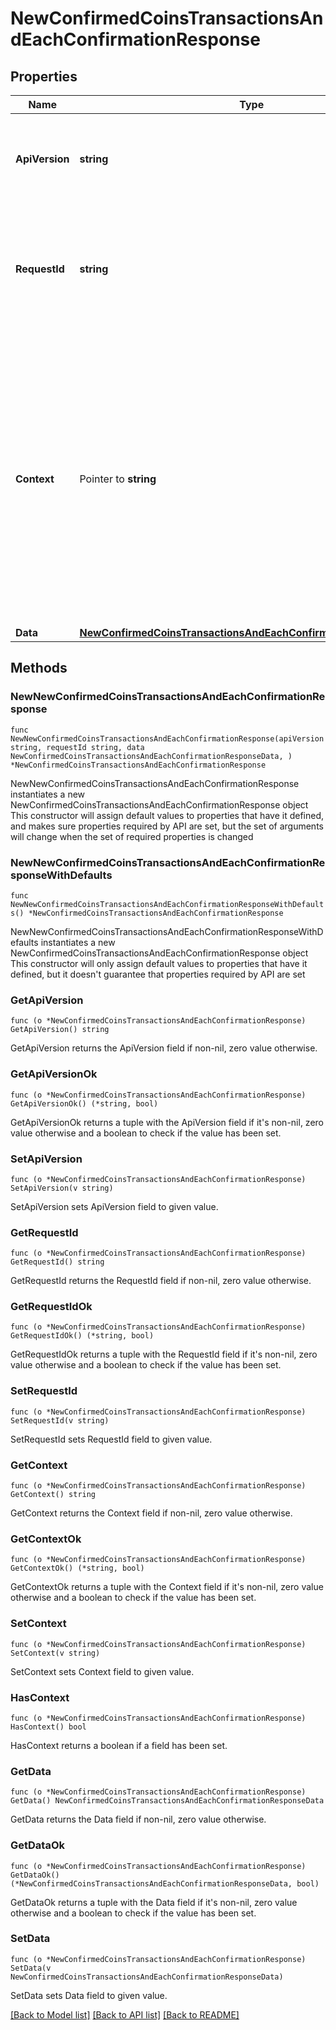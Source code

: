 # NewConfirmedCoinsTransactionsAndEachConfirmationResponse

## Properties

Name | Type | Description | Notes
------------ | ------------- | ------------- | -------------
**ApiVersion** | **string** | Specifies the version of the API that incorporates this endpoint. | 
**RequestId** | **string** | Defines the ID of the request. The &#x60;requestId&#x60; is generated by Crypto APIs and it&#39;s unique for every request. | 
**Context** | Pointer to **string** | In batch situations the user can use the context to correlate responses with requests. This property is present regardless of whether the response was successful or returned as an error. &#x60;context&#x60; is specified by the user. | [optional] 
**Data** | [**NewConfirmedCoinsTransactionsAndEachConfirmationResponseData**](NewConfirmedCoinsTransactionsAndEachConfirmationResponseData.md) |  | 

## Methods

### NewNewConfirmedCoinsTransactionsAndEachConfirmationResponse

`func NewNewConfirmedCoinsTransactionsAndEachConfirmationResponse(apiVersion string, requestId string, data NewConfirmedCoinsTransactionsAndEachConfirmationResponseData, ) *NewConfirmedCoinsTransactionsAndEachConfirmationResponse`

NewNewConfirmedCoinsTransactionsAndEachConfirmationResponse instantiates a new NewConfirmedCoinsTransactionsAndEachConfirmationResponse object
This constructor will assign default values to properties that have it defined,
and makes sure properties required by API are set, but the set of arguments
will change when the set of required properties is changed

### NewNewConfirmedCoinsTransactionsAndEachConfirmationResponseWithDefaults

`func NewNewConfirmedCoinsTransactionsAndEachConfirmationResponseWithDefaults() *NewConfirmedCoinsTransactionsAndEachConfirmationResponse`

NewNewConfirmedCoinsTransactionsAndEachConfirmationResponseWithDefaults instantiates a new NewConfirmedCoinsTransactionsAndEachConfirmationResponse object
This constructor will only assign default values to properties that have it defined,
but it doesn't guarantee that properties required by API are set

### GetApiVersion

`func (o *NewConfirmedCoinsTransactionsAndEachConfirmationResponse) GetApiVersion() string`

GetApiVersion returns the ApiVersion field if non-nil, zero value otherwise.

### GetApiVersionOk

`func (o *NewConfirmedCoinsTransactionsAndEachConfirmationResponse) GetApiVersionOk() (*string, bool)`

GetApiVersionOk returns a tuple with the ApiVersion field if it's non-nil, zero value otherwise
and a boolean to check if the value has been set.

### SetApiVersion

`func (o *NewConfirmedCoinsTransactionsAndEachConfirmationResponse) SetApiVersion(v string)`

SetApiVersion sets ApiVersion field to given value.


### GetRequestId

`func (o *NewConfirmedCoinsTransactionsAndEachConfirmationResponse) GetRequestId() string`

GetRequestId returns the RequestId field if non-nil, zero value otherwise.

### GetRequestIdOk

`func (o *NewConfirmedCoinsTransactionsAndEachConfirmationResponse) GetRequestIdOk() (*string, bool)`

GetRequestIdOk returns a tuple with the RequestId field if it's non-nil, zero value otherwise
and a boolean to check if the value has been set.

### SetRequestId

`func (o *NewConfirmedCoinsTransactionsAndEachConfirmationResponse) SetRequestId(v string)`

SetRequestId sets RequestId field to given value.


### GetContext

`func (o *NewConfirmedCoinsTransactionsAndEachConfirmationResponse) GetContext() string`

GetContext returns the Context field if non-nil, zero value otherwise.

### GetContextOk

`func (o *NewConfirmedCoinsTransactionsAndEachConfirmationResponse) GetContextOk() (*string, bool)`

GetContextOk returns a tuple with the Context field if it's non-nil, zero value otherwise
and a boolean to check if the value has been set.

### SetContext

`func (o *NewConfirmedCoinsTransactionsAndEachConfirmationResponse) SetContext(v string)`

SetContext sets Context field to given value.

### HasContext

`func (o *NewConfirmedCoinsTransactionsAndEachConfirmationResponse) HasContext() bool`

HasContext returns a boolean if a field has been set.

### GetData

`func (o *NewConfirmedCoinsTransactionsAndEachConfirmationResponse) GetData() NewConfirmedCoinsTransactionsAndEachConfirmationResponseData`

GetData returns the Data field if non-nil, zero value otherwise.

### GetDataOk

`func (o *NewConfirmedCoinsTransactionsAndEachConfirmationResponse) GetDataOk() (*NewConfirmedCoinsTransactionsAndEachConfirmationResponseData, bool)`

GetDataOk returns a tuple with the Data field if it's non-nil, zero value otherwise
and a boolean to check if the value has been set.

### SetData

`func (o *NewConfirmedCoinsTransactionsAndEachConfirmationResponse) SetData(v NewConfirmedCoinsTransactionsAndEachConfirmationResponseData)`

SetData sets Data field to given value.



[[Back to Model list]](../README.md#documentation-for-models) [[Back to API list]](../README.md#documentation-for-api-endpoints) [[Back to README]](../README.md)


